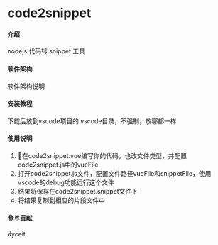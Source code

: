 # code2snippet

#### 介绍
nodejs 代码转 snippet 工具

#### 软件架构
软件架构说明


#### 安装教程

下载后放到vscode项目的.vscode目录，不强制，放哪都一样

#### 使用说明

1.  在code2snippet.vue编写你的代码，也改文件类型，并配置code2snippet.js中的vueFile
2.  打开code2snippet.js文件，配置文件路径vueFile和snippetFile，使用vscode的debug功能运行这个文件
3.  结果将保存在code2snippet.snippet文件下
4.  将结果复制到相应的片段文件中

#### 参与贡献

dyceit
